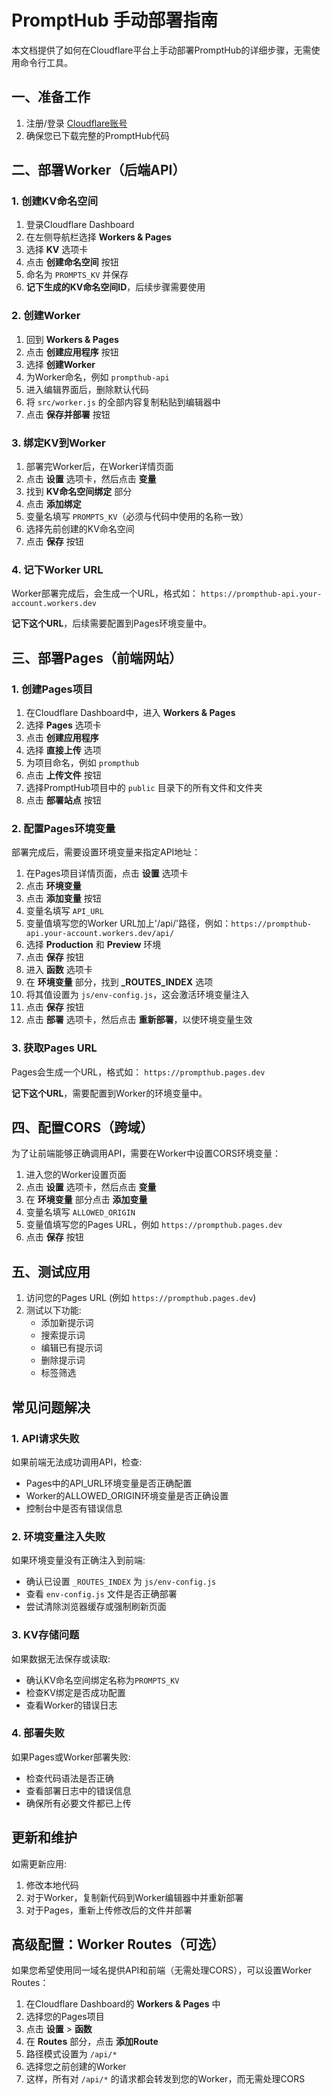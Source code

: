 # PromptHub 手动部署指南

本文档提供了如何在Cloudflare平台上手动部署PromptHub的详细步骤，无需使用命令行工具。

## 一、准备工作

1. 注册/登录 [Cloudflare账号](https://dash.cloudflare.com)
2. 确保您已下载完整的PromptHub代码

## 二、部署Worker（后端API）

### 1. 创建KV命名空间

1. 登录Cloudflare Dashboard
2. 在左侧导航栏选择 **Workers & Pages**
3. 选择 **KV** 选项卡
4. 点击 **创建命名空间** 按钮
5. 命名为 `PROMPTS_KV` 并保存
6. **记下生成的KV命名空间ID**，后续步骤需要使用

### 2. 创建Worker

1. 回到 **Workers & Pages**
2. 点击 **创建应用程序** 按钮
3. 选择 **创建Worker**
4. 为Worker命名，例如 `prompthub-api`
5. 进入编辑界面后，删除默认代码
6. 将 `src/worker.js` 的全部内容复制粘贴到编辑器中
7. 点击 **保存并部署** 按钮

### 3. 绑定KV到Worker

1. 部署完Worker后，在Worker详情页面
2. 点击 **设置** 选项卡，然后点击 **变量**
3. 找到 **KV命名空间绑定** 部分
4. 点击 **添加绑定**
5. 变量名填写 `PROMPTS_KV`（必须与代码中使用的名称一致）
6. 选择先前创建的KV命名空间
7. 点击 **保存** 按钮

### 4. 记下Worker URL

Worker部署完成后，会生成一个URL，格式如：
`https://prompthub-api.your-account.workers.dev`

**记下这个URL**，后续需要配置到Pages环境变量中。

## 三、部署Pages（前端网站）

### 1. 创建Pages项目

1. 在Cloudflare Dashboard中，进入 **Workers & Pages**
2. 选择 **Pages** 选项卡
3. 点击 **创建应用程序**
4. 选择 **直接上传** 选项
5. 为项目命名，例如 `prompthub`
6. 点击 **上传文件** 按钮
7. 选择PromptHub项目中的 `public` 目录下的所有文件和文件夹
8. 点击 **部署站点** 按钮

### 2. 配置Pages环境变量

部署完成后，需要设置环境变量来指定API地址：

1. 在Pages项目详情页面，点击 **设置** 选项卡
2. 点击 **环境变量**
3. 点击 **添加变量** 按钮
4. 变量名填写 `API_URL`
5. 变量值填写您的Worker URL加上'/api/'路径，例如：`https://prompthub-api.your-account.workers.dev/api/`
6. 选择 **Production** 和 **Preview** 环境 
7. 点击 **保存** 按钮
8. 进入 **函数** 选项卡
9. 在 **环境变量** 部分，找到 **_ROUTES_INDEX** 选项
10. 将其值设置为 `js/env-config.js`，这会激活环境变量注入
11. 点击 **保存** 按钮
12. 点击 **部署** 选项卡，然后点击 **重新部署**，以使环境变量生效

### 3. 获取Pages URL

Pages会生成一个URL，格式如：
`https://prompthub.pages.dev`

**记下这个URL**，需要配置到Worker的环境变量中。

## 四、配置CORS（跨域）

为了让前端能够正确调用API，需要在Worker中设置CORS环境变量：

1. 进入您的Worker设置页面
2. 点击 **设置** 选项卡，然后点击 **变量**
3. 在 **环境变量** 部分点击 **添加变量**
4. 变量名填写 `ALLOWED_ORIGIN`
5. 变量值填写您的Pages URL，例如 `https://prompthub.pages.dev`
6. 点击 **保存** 按钮

## 五、测试应用

1. 访问您的Pages URL (例如 `https://prompthub.pages.dev`)
2. 测试以下功能:
   - 添加新提示词
   - 搜索提示词
   - 编辑已有提示词
   - 删除提示词
   - 标签筛选

## 常见问题解决

### 1. API请求失败

如果前端无法成功调用API，检查:
- Pages中的API_URL环境变量是否正确配置
- Worker的ALLOWED_ORIGIN环境变量是否正确设置
- 控制台中是否有错误信息

### 2. 环境变量注入失败

如果环境变量没有正确注入到前端:
- 确认已设置 `_ROUTES_INDEX` 为 `js/env-config.js`
- 查看 `env-config.js` 文件是否正确部署
- 尝试清除浏览器缓存或强制刷新页面

### 3. KV存储问题

如果数据无法保存或读取:
- 确认KV命名空间绑定名称为`PROMPTS_KV`
- 检查KV绑定是否成功配置
- 查看Worker的错误日志

### 4. 部署失败

如果Pages或Worker部署失败:
- 检查代码语法是否正确
- 查看部署日志中的错误信息
- 确保所有必要文件都已上传

## 更新和维护

如需更新应用:
1. 修改本地代码
2. 对于Worker，复制新代码到Worker编辑器中并重新部署
3. 对于Pages，重新上传修改后的文件并部署

## 高级配置：Worker Routes（可选）

如果您希望使用同一域名提供API和前端（无需处理CORS），可以设置Worker Routes：

1. 在Cloudflare Dashboard的 **Workers & Pages** 中
2. 选择您的Pages项目
3. 点击 **设置** > **函数**
4. 在 **Routes** 部分，点击 **添加Route**
5. 路径模式设置为 `/api/*`
6. 选择您之前创建的Worker
7. 这样，所有对 `/api/*` 的请求都会转发到您的Worker，而无需处理CORS
